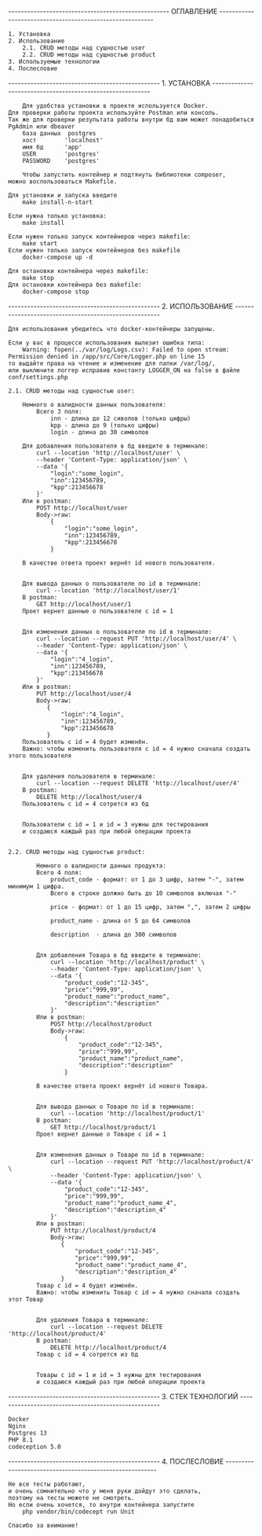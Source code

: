 --------------------------------------------------- ОГЛАВЛЕНИЕ ---------------------------------------------------------

    1. Установка
    2. Использование
        2.1. CRUD методы над сущностью user
        2.2. CRUD методы над сущностью product
    3. Используемые технологии
    4. Послесловие

------------------------------------------------ 1. УСТАНОВКА ----------------------------------------------------------

        Для удобства установки в проекте используется Docker.
    Для проверки работы проекта используйте Postman или консоль.
    Так же для проверки результата работы внутри бд вам может понадобиться PgAdmin или dbeaver
        база данных  postgres
        хост        'localhost'
        имя бд      'app'
        USER        'postgres'
        PASSWORD    'postgres'

        Чтобы запустить контейнер и подтянуть библиотеки composer,
    можно воспользоваться Makefile.

    Для установки и запуска введите
        make install-n-start

    Если нужна только установка:
        make install

    Если нужен только запуск контейнеров через makefile:
        make start
    Если нужен только запуск контейнеров без makefile
        docker-compose up -d

    Для остановки контейнера через makefile:
        make stop
    Для остановки контейнера без makefile:
        docker-compose stop

------------------------------------------------ 2. ИСПОЛЬЗОВАНИЕ ------------------------------------------------------

    Для использования убедитесь что docker-контейнеры запущены.

    Если у вас в процессе использования вылезит ошибка типа:
        Warning: fopen(../var/log/Logs.csv): Failed to open stream: Permission denied in /app/src/Core/Logger.php on line 15
    то выдайте права на чтение и изменение для папки /var/log/,
    или выключите логгер исправив константу LOGGER_ON на false в файле conf/settings.php

    2.1. CRUD методы над сущностью user:

        Немного о валидности данных пользователя:
            Всего 3 поля:
                inn - длина до 12 сиволов (только цифры)
                kpp - длина до 9 (только цифры)
                login - длина до 30 символов

        Для добавления пользователя в бд введите в терминале:
            curl --location 'http://localhost/user' \
            --header 'Content-Type: application/json' \
            --data '{
                "login":"some_login",
                "inn":123456789,
                "kpp":213456678
            }'
        Или в postman:
            POST http://localhost/user
            Body->raw:
                {
                    "login":"some_login",
                    "inn":123456789,
                    "kpp":213456678
                }

        В качестве ответа проект вернёт id нового пользователя.


        Для вывода данных о пользователе по id в терминале:
            curl --location 'http://localhost/user/1'
        В postman:
            GET http://localhost/user/1
        Проет вернет данные о пользователе с id = 1


        Для изменения данных о пользователе по id в терминале:
            curl --location --request PUT 'http://localhost/user/4' \
            --header 'Content-Type: application/json' \
            --data '{
                "login":"4_login",
                "inn":123456789,
                "kpp":213456678
            }'
        Или в postman:
            PUT http://localhost/user/4
            Body->raw:
               {
                   "login":"4_login",
                   "inn":123456789,
                   "kpp":213456678
               }
        Пользователь с id = 4 будет изменён.
        Важно: чтобы изменить пользователя с id = 4 нужно сначала создать этого пользователя


        Для удаления пользователя в терминале:
            curl --location --request DELETE 'http://localhost/user/4'
        В postman:
            DELETE http://localhost/user/4
        Пользователь с id = 4 сотрется из бд


        Пользователи с id = 1 и id = 3 нужны для тестирования
        и создаюся каждый раз при любой операции проекта


    2.2. CRUD методы над сущностью product:

            Немного о валидности данных продукта:
            Всего 4 поля:
                product_code - формат: от 1 до 3 цифр, затем "-", затем минимум 1 цифра.
                Всего в строке должно быть до 10 символов включая "-"

                price - формат: от 1 до 15 цифр, затем ",", затем 2 цифры

                product_name - длина от 5 до 64 символов

                description  - длина до 300 символов


            Для добавления Товара в бд введите в терминале:
                curl --location 'http://localhost/product' \
                --header 'Content-Type: application/json' \
                --data '{
                    "product_code":"12-345",
                    "price":"999,99",
                    "product_name":"product_name",
                    "description":"description"
                }'
            Или в postman:
                POST http://localhost/product
                Body->raw:
                    {
                        "product_code":"12-345",
                        "price":"999,99",
                        "product_name":"product_name",
                        "description":"description"
                    }

            В качестве ответа проект вернёт id нового Товара.


            Для вывода данных о Товаре по id в терминале:
                curl --location 'http://localhost/product/1'
            В postman:
                GET http://localhost/product/1
            Проет вернет данные о Товаре с id = 1


            Для изменения данных о Товаре по id в терминале:
                curl --location --request PUT 'http://localhost/product/4' \
                --header 'Content-Type: application/json' \
                --data '{
                    "product_code":"12-345",
                    "price":"999,99",
                    "product_name":"product_name_4",
                    "description":"description_4"
                }'
            Или в postman:
                PUT http://localhost/product/4
                Body->raw:
                   {
                       "product_code":"12-345",
                       "price":"999,99",
                       "product_name":"product_name_4",
                       "description":"description_4"
                   }
            Товар с id = 4 будет изменён.
            Важно: чтобы изменить Товар с id = 4 нужно сначала создать этот Товар


            Для удаления Товара в терминале:
                curl --location --request DELETE 'http://localhost/product/4'
            В postman:
                DELETE http://localhost/product/4
            Товар с id = 4 сотрется из бд


            Товары с id = 1 и id = 3 нужны для тестирования
            и создаюся каждый раз при любой операции проекта

------------------------------------------------ 3. СТЕК ТЕХНОЛОГИЙ ----------------------------------------------------

    Docker
    Nginx
    Postgres 13
    PHP 8.1
    codeception 5.0

------------------------------------------------ 4. ПОСЛЕСЛОВИЕ --------------------------------------------------------

    Не все тесты работают,
    и очень сомнительно что у меня руки дойдут это сделать,
    поэтому на тесты можете не смотреть.
    Но если очень хочется, то внутри контейнера запустите
        php vendor/bin/codecept run Unit

    Спасибо за внимание!
